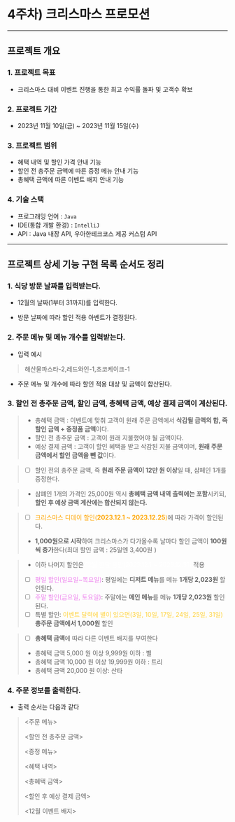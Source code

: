 # 4주차) 크리스마스 프로모션

---
## 프로젝트 개요
### 1. 프로젝트 목표
- 크리스마스 대비 이벤트 진행을 통한 최고 수익률 돌파 및 고객수 확보
### 2. 프로젝트 기간
- 2023년 11월 10일(금) ~ 2023년 11월 15일(수)
### 3. 프로젝트 범위
- 혜택 내역 및 할인 가격 안내 기능
- 할인 전 총주문 금액에 따른 증정 메뉴 안내 기능
- 총혜택 금액에 따른 이벤트 배지 안내 기능
### 4. 기술 스택
- 프로그래밍 언어 : `Java`
- IDE(통합 개발 환경) : `IntelliJ`
- API : Java 내장 API, 우아한테크코스 제공 커스텀 API
---
## 프로젝트 상세 기능 구현 목록 순서도 정리

### 1. 식당 방문 날짜를 입력받는다.

- 12월의 날짜(1부터 31까지)를 입력한다. 

- 방문 날짜에 따라 할인 적용 아벤트가 결정된다. 
### 2. 주문 메뉴 및 메뉴 개수를 입력받는다.
- 입력 예시
> 해산물파스타-2,레드와인-1,초코케이크-1
- 주문 메뉴 및 개수에 따라 할인 적용 대상 및 금액이 합산된다.

### 3. 할인 전 총주문 금액, 할인 금액, 총혜택 금액, 예상 결제 금액이 계산된다.
>- 총혜택 금액 : 이벤트에 맞춰 고객이 원래 주문 금액에서 **삭감될 금액의 합, 즉 할인 금액 + 증정품 금액**이다.
>- 할인 전 총주문 금액 : 고객이 원래 지불했어야 될 금액이다.
>- 예상 결제 금액 : 고객이 할인 혜택을 받고 삭감된 지불 금액이며, **원래 주문 금액에서 할인 금액을 뺀 값**이다.


   >- [ ] 할인 전의 총주문 금액, 즉 **원래 주문 금액이 12만 원 이상**일 때, 샴페인 1개를 증정한다.

   >  - 삼폐인 1개의 가격인 25,000원 역시 **총혜택 금액 내역 출력에는 포함**시키되, **할인 후 예상 금액 계산에는 합산되지 않는다.**

>- [ ] <span style="color:orange">크리스마스 디데이 할인(**2023.12.1 ~ 2023.12.25**)</span>에 따라 가격이 할인된다.
>  - **1,000원으로 시작**하여 크리스마스가 다가올수록 날마다 할인 금액이 **100원씩 증가**한다(최대 할인 금액 : 25일엔 3,400원 )


>  - 이하 나머지 할인은 <span style="color:white">12월 한달 동안(2023.12.1 ~ 2023.12.31)</span> 적용
>- [ ] <span style="color:violet">평일 할인(일요일~목요일)</span>: 평일에는 **디저트 메뉴**를 메뉴 **1개당 2,023원** 할인된다.
>- [ ] <span style="color:violet">주말 할인(금요일, 토요일)</span>: 주말에는 **메인 메뉴**를 메뉴 **1개당 2,023원** 할인된다.
>- [ ] 특별 할인: <span style="color:#ffd33d">이벤트 달력에 별이 있으면(3일, 10일, 17일, 24일, 25일, 31일)</span> **총주문 금액에서 1,000원** 할인

>- [ ] **총혜택 금액**에 따라 다른 이벤트 배지를 부여한다
>  - 총혜택 금액 5,000 원 이상 9,999원 이하 : 별
>  - 총혜택 금액 10,000 원 이상 19,999원 이하 : 트리
>  - 총혜택 금액 20,000 원 이상: 산타

### 4. 주문 정보를 출력한다.
- 출력 순서는 다음과 같다
><주문 메뉴>
> 
><할인 전 총주문 금액>
>
><증정 메뉴>
>
><혜택 내역>
>
><총혜택 금액>
>
><할인 후 예상 결제 금액>
>
><12월 이벤트 배지>